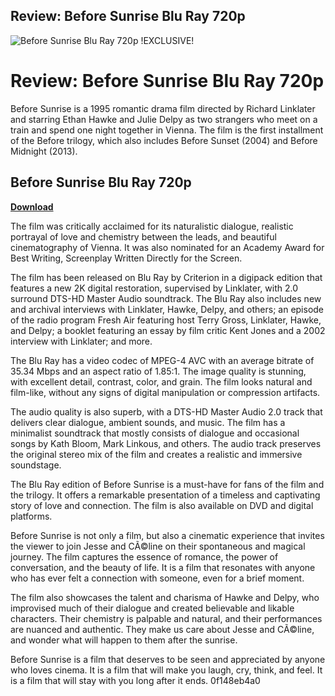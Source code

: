 ## Review: Before Sunrise Blu Ray 720p

 
![Before Sunrise Blu Ray 720p !EXCLUSIVE!](https://s3.amazonaws.com/criterion-production/films/0222c09df56224b064124b3d8010b7fa/jPuODGO8YemfcdKeV5VBvFXHFHMYXB_original.jpg)

 
# Review: Before Sunrise Blu Ray 720p
 
Before Sunrise is a 1995 romantic drama film directed by Richard Linklater and starring Ethan Hawke and Julie Delpy as two strangers who meet on a train and spend one night together in Vienna. The film is the first installment of the Before trilogy, which also includes Before Sunset (2004) and Before Midnight (2013).
 
## Before Sunrise Blu Ray 720p


[**Download**](https://www.google.com/url?q=https%3A%2F%2Furloso.com%2F2tK0Wb&sa=D&sntz=1&usg=AOvVaw2BwY0Heh4UET0oXUEoPRkp)

 
The film was critically acclaimed for its naturalistic dialogue, realistic portrayal of love and chemistry between the leads, and beautiful cinematography of Vienna. It was also nominated for an Academy Award for Best Writing, Screenplay Written Directly for the Screen.
 
The film has been released on Blu Ray by Criterion in a digipack edition that features a new 2K digital restoration, supervised by Linklater, with 2.0 surround DTS-HD Master Audio soundtrack. The Blu Ray also includes new and archival interviews with Linklater, Hawke, Delpy, and others; an episode of the radio program Fresh Air featuring host Terry Gross, Linklater, Hawke, and Delpy; a booklet featuring an essay by film critic Kent Jones and a 2002 interview with Linklater; and more.
 
The Blu Ray has a video codec of MPEG-4 AVC with an average bitrate of 35.34 Mbps and an aspect ratio of 1.85:1. The image quality is stunning, with excellent detail, contrast, color, and grain. The film looks natural and film-like, without any signs of digital manipulation or compression artifacts.
 
The audio quality is also superb, with a DTS-HD Master Audio 2.0 track that delivers clear dialogue, ambient sounds, and music. The film has a minimalist soundtrack that mostly consists of dialogue and occasional songs by Kath Bloom, Mark Linkous, and others. The audio track preserves the original stereo mix of the film and creates a realistic and immersive soundstage.
 
The Blu Ray edition of Before Sunrise is a must-have for fans of the film and the trilogy. It offers a remarkable presentation of a timeless and captivating story of love and connection. The film is also available on DVD and digital platforms.
  
Before Sunrise is not only a film, but also a cinematic experience that invites the viewer to join Jesse and CÃ©line on their spontaneous and magical journey. The film captures the essence of romance, the power of conversation, and the beauty of life. It is a film that resonates with anyone who has ever felt a connection with someone, even for a brief moment.
 
The film also showcases the talent and charisma of Hawke and Delpy, who improvised much of their dialogue and created believable and likable characters. Their chemistry is palpable and natural, and their performances are nuanced and authentic. They make us care about Jesse and CÃ©line, and wonder what will happen to them after the sunrise.
 
Before Sunrise is a film that deserves to be seen and appreciated by anyone who loves cinema. It is a film that will make you laugh, cry, think, and feel. It is a film that will stay with you long after it ends.
 0f148eb4a0
